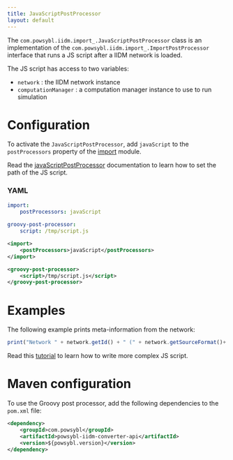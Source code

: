 ```yaml
---
title: JavaScriptPostProcessor
layout: default
---
```


The `com.powsybl.iidm.import_.JavaScriptPostProcessor` class is an implementation of the `com.powsybl.iidm.import_.ImportPostProcessor`
interface that runs a JS script after a IIDM network is loaded.

The JS script has access to two variables:
- `network` : the IIDM network instance
- `computationManager` : a computation manager instance to use to run simulation


# Configuration
To activate the `JavaScriptPostProcessor`, add `javaScript` to the `postProcessors` property of the [import](../../../configuration/modules/import.md)
module.

Read the [javaScriptPostProcessor](../../../configuration/modules/javaScriptPostProcessor.md) documentation to learn how to
set the path of the JS script.

### YAML
```yaml
import:
    postProcessors: javaScript
    
groovy-post-processor:
    script: /tmp/script.js
```

```xml
<import>
    <postProcessors>javaScript</postProcessors>
</import>

<groovy-post-processor>
    <script>/tmp/script.js</script>
</groovy-post-processor>
```

# Examples
The following example prints meta-information from the network:
```javascript
print("Network " + network.getId() + " (" + network.getSourceFormat()+ ") is imported");
```

Read this [tutorial]() to learn how to write more complex JS script.

# Maven configuration
To use the Groovy post processor, add the following dependencies to the `pom.xml` file:
```xml
<dependency>
    <groupId>com.powsybl</groupId>
    <artifactId>powsybl-iidm-converter-api</artifactId>
    <version>${powsybl.version}</version>
</dependency>
```
